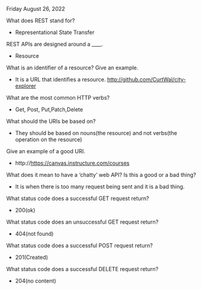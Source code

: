 Friday August 26, 2022

What does REST stand for?
- Representational State Transfer


REST APIs are designed around a ____.
- Resource


What is an identifier of a resource? Give an example.
- It is a URL that identifies a resource. http://github.com/CurtWal/city-explorer


What are the most common HTTP verbs?
- Get, Post, Put,Patch,Delete


What should the URIs be based on?
- They should be based on nouns(the resource) and not verbs(the operation on the resource)


Give an example of a good URI.
- http://https://canvas.instructure.com/courses


What does it mean to have a ‘chatty’ web API? Is this a good or a bad thing?
- It is when there is too many request being sent and it is a bad thing.


What status code does a successful GET request return?
- 200(ok)


What status code does an unsuccessful GET request return?
-  404(not found)


What status code does a successful POST request return?
- 201(Created)


What status code does a successful DELETE request return?
- 204(no content)

